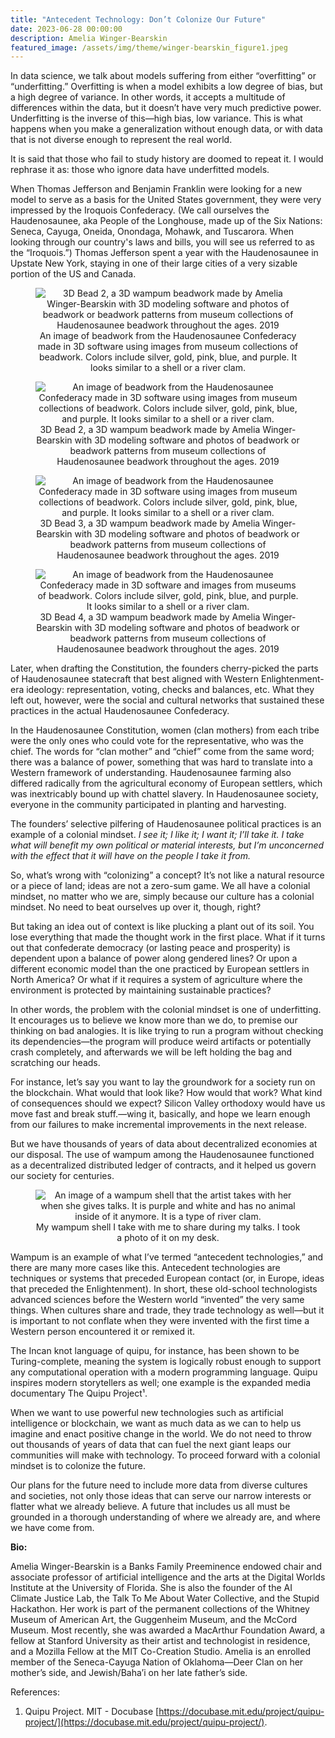 ```yaml
---
title: "Antecedent Technology: Don’t Colonize Our Future"
date: 2023-06-28 00:00:00
description: Amelia Winger-Bearskin
featured_image: /assets/img/theme/winger-bearskin_figure1.jpeg
---
```


In data science, we talk about models suffering from either “overfitting” or “underfitting.” Overfitting is when a model exhibits a low degree of bias, but a high degree of variance. In other words, it accepts a multitude of differences within the data, but it doesn’t have very much predictive power. Underfitting is the inverse of this—high bias, low variance. This is what happens when you make a generalization without enough data, or with data that is not diverse enough to represent the real world.

It is said that those who fail to study history are doomed to repeat it. I would rephrase it as: those who ignore data have underfitted models.

When Thomas Jefferson and Benjamin Franklin were looking for a new model to serve as a basis for the United States government, they were very impressed by the Iroquois Confederacy. (We call ourselves the Haudenosaunee, aka People of the Longhouse, made up of the Six Nations: Seneca, Cayuga, Oneida, Onondaga, Mohawk, and Tuscarora. When looking through our country's laws and bills, you will see us referred to as the “Iroquois.”) Thomas Jefferson spent a year with the Haudenosaunee in Upstate New York, staying in one of their large cities of a very sizable portion of the US and Canada.

<center>
<figure>
	<img src="../assets/img/theme/winger-bearskin_figure1.jpeg" alt="3D Bead 2, a 3D wampum beadwork made by Amelia Winger-Bearskin with 3D modeling software and photos of beadwork or beadwork patterns from museum collections of Haudenosaunee beadwork throughout the ages. 2019">
    An image of beadwork from the Haudenosaunee Confederacy made in 3D software using images from museum collections of beadwork. Colors include silver, gold, pink, blue, and purple. It looks similar to a shell or a river clam.
</figure>
</center>

<center>
<figure>
	<img src="../assets/img/theme/winger-bearskin_figure2.jpg" alt="An image of beadwork from the Haudenosaunee Confederacy made in 3D software using images from museum collections of beadwork. Colors include silver, gold, pink, blue, and purple. It looks similar to a shell or a river clam.">
    3D Bead 2, a 3D wampum beadwork made by Amelia Winger-Bearskin with 3D modeling software and photos of beadwork or beadwork patterns from museum collections of Haudenosaunee beadwork throughout the ages. 2019 
</figure>
</center>

<center>
<figure>
	<img src="../assets/img/theme/winger-bearskin_figure3.jpeg" alt="An image of beadwork from the Haudenosaunee Confederacy made in 3D software using images from museum collections of beadwork. Colors include silver, gold, pink, blue, and purple. It looks similar to a shell or a river clam.">
    3D Bead 3, a 3D wampum beadwork made by Amelia Winger-Bearskin with 3D modeling software and photos of beadwork or beadwork patterns from museum collections of Haudenosaunee beadwork throughout the ages. 2019 
</figure>
</center>

<center>
<figure>
	<img src="../assets/img/theme/winger-bearskin_figure4.JPG" alt="An image of beadwork from the Haudenosaunee Confederacy made in 3D software and images from museums of beadwork. Colors include silver, gold, pink, blue, and purple. It looks similar to a shell or a river clam.">
    3D Bead 4, a 3D wampum beadwork made by Amelia Winger-Bearskin with 3D modeling software and photos of beadwork or beadwork patterns from museum collections of Haudenosaunee beadwork throughout the ages. 2019 
</figure>
</center>

Later, when drafting the Constitution, the founders cherry-picked the parts of Haudenosaunee statecraft that best aligned with Western Enlightenment-era ideology: representation, voting, checks and balances, etc. What they left out, however, were the social and cultural networks that sustained these practices in the actual Haudenosaunee Confederacy.

In the Haudenosaunee Constitution, women (clan mothers) from each tribe were the only ones who could vote for the representative, who was the chief. The words for “clan mother” and “chief” come from the same word; there was a balance of power, something that was hard to translate into a Western framework of understanding. Haudenosaunee farming also differed radically from the agricultural economy of European settlers, which was inextricably bound up with chattel slavery. In Haudenosaunee society, everyone in the community participated in planting and harvesting.

The founders’ selective pilfering of Haudenosaunee political practices is an example of a colonial mindset. _I see it; I like it; I want it; I’ll take it. I take what will benefit my own political or material interests, but I’m unconcerned with the effect that it will have on the people I take it from._

So, what’s wrong with “colonizing” a concept? It’s not like a natural resource or a piece of land; ideas are not a zero-sum game. We all have a colonial mindset, no matter who we are, simply because our culture has a colonial mindset. No need to beat ourselves up over it, though, right?

But taking an idea out of context is like plucking a plant out of its soil. You lose everything that made the thought work in the first place. What if it turns out that confederate democracy (or lasting peace and prosperity) is dependent upon a balance of power along gendered lines? Or upon a different economic model than the one practiced by European settlers in North America? Or what if it requires a system of agriculture where the environment is protected by maintaining sustainable practices?

In other words, the problem with the colonial mindset is one of underfitting. It encourages us to believe we know more than we do, to premise our thinking on bad analogies. It is like trying to run a program without checking its dependencies—the program will produce weird artifacts or potentially crash completely, and afterwards we will be left holding the bag and scratching our heads.

For instance, let’s say you want to lay the groundwork for a society run on the blockchain. What would that look like? How would that work? What kind of consequences should we expect? Silicon Valley orthodoxy would have us move fast and break stuff.—wing it, basically, and hope we learn enough from our failures to make incremental improvements in the next release.

But we have thousands of years of data about decentralized economies at our disposal. The use of wampum among the Haudenosaunee functioned as a decentralized distributed ledger of contracts, and it helped us govern our society for centuries.

<center>
<figure>
	<img src="../assets/img/theme/winger-bearskin-figure_5.jpg" alt="An image of a wampum shell that the artist takes with her when she gives talks. It is purple and white and has no animal inside of it anymore. It is a type of river clam.">
    My wampum shell I take with me to share during my talks. I took a photo of it on my desk.
</figure>
</center>

Wampum is an example of what I’ve termed “antecedent technologies,” and there are many more cases like this. Antecedent technologies are techniques or systems that preceded European contact (or, in Europe, ideas that preceded the Enlightenment). In short, these old-school technologists advanced sciences before the Western world “invented” the very same things. When cultures share and trade, they trade technology as well—but it is important to not conflate when they were invented with the first time a Western person encountered it or remixed it.

The Incan knot language of quipu, for instance, has been shown to be Turing-complete, meaning the system is logically robust enough to support any computational operation with a modern programming language. Quipu inspires modern storytellers as well; one example is the expanded media documentary The Quipu Project¹.

When we want to use powerful new technologies such as artificial intelligence or blockchain, we want as much data as we can to help us imagine and enact positive change in the world. We do not need to throw out thousands of years of data that can fuel the next giant leaps our communities will make with technology. To proceed forward with a colonial mindset is to colonize the future.

Our plans for the future need to include more data from diverse cultures and societies, not only those ideas that can serve our narrow interests or flatter what we already believe. A future that includes us all must be grounded in a thorough understanding of where we already are, and where we have come from.

**Bio:**

Amelia Winger-Bearskin is a Banks Family Preeminence endowed chair and associate professor of artificial intelligence and the arts at the Digital Worlds Institute at the University of Florida. She is also the founder of the AI Climate Justice Lab, the Talk To Me About Water Collective, and the Stupid Hackathon. Her work is part of the permanent collections of the Whitney Museum of American Art, the Guggenheim Museum, and the McCord Museum. Most recently, she was awarded a MacArthur Foundation Award, a fellow at Stanford University as their artist and technologist in residence, and a Mozilla Fellow at the MIT Co-Creation Studio. Amelia is an enrolled member of the Seneca-Cayuga Nation of Oklahoma—Deer Clan on her mother’s side, and Jewish/Baha’i on her late father’s side.

References:

1. Quipu Project. MIT - Docubase [https://docubase.mit.edu/project/quipu-project/](https://docubase.mit.edu/project/quipu-project/).
